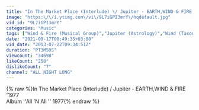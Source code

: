 ```yaml
---
title: "In The Market Place (Interlude) \/ Jupiter - EARTH,WIND & FIRE '1977"
image: "https:\/\/i.ytimg.com\/vi\/9L7iGPI3mrY\/hqdefault.jpg"
vid_id: "9L7iGPI3mrY"
categories: "Music"
tags: ["Wind & Fire (Musical Group)","Jupiter (Astrology)","Wind (Taxonomy Subject)"]
date: "2021-09-17T00:49:35+03:00"
vid_date: "2013-07-22T09:34:51Z"
duration: "PT3M58S"
viewcount: "34698"
likeCount: "250"
dislikeCount: "7"
channel: "ALL NIGHT LONG"
---
```

{% raw %}In The Market Place (Interlude) / Jupiter - EARTH,WIND &amp; FIRE '1977<br />Album ''All 'N All '' 1977{% endraw %}
